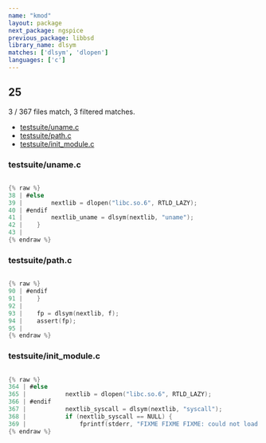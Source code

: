 ```yaml
---
name: "kmod"
layout: package
next_package: ngspice
previous_package: libbsd
library_name: dlsym
matches: ['dlsym', 'dlopen']
languages: ['c']
---
```

## 25
3 / 367 files match, 3 filtered matches.

 - [testsuite/uname.c](#testsuiteunamec)
 - [testsuite/path.c](#testsuitepathc)
 - [testsuite/init_module.c](#testsuiteinit_modulec)

### testsuite/uname.c

```c

{% raw %}
38 | #else
39 | 		nextlib = dlopen("libc.so.6", RTLD_LAZY);
40 | #endif
41 | 		nextlib_uname = dlsym(nextlib, "uname");
42 | 	}
43 | 
{% endraw %}

```
### testsuite/path.c

```c

{% raw %}
90 | #endif
91 | 	}
92 | 
93 | 	fp = dlsym(nextlib, f);
94 | 	assert(fp);
95 | 
{% endraw %}

```
### testsuite/init_module.c

```c

{% raw %}
364 | #else
365 | 			nextlib = dlopen("libc.so.6", RTLD_LAZY);
366 | #endif
367 | 			nextlib_syscall = dlsym(nextlib, "syscall");
368 | 			if (nextlib_syscall == NULL) {
369 | 				fprintf(stderr, "FIXME FIXME FIXME: could not load syscall symbol: %s\n",
{% endraw %}

```